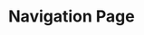 ---
layout: navigator
permalink: /nav.html
title: Navigation Page
description: Welcome! Here are some links might be useful for you.
links:
  - name: My Homepage
    url: /
  - name: Our Group Page
    url: https://zhigang-yao.github.io/group-projects/
  - name: PNSM arXiv
    url: https://arxiv.org/abs/2502.10010
  - name: PNSM slides
    url: /assets/pdf/PNSM_slides.pdf
---